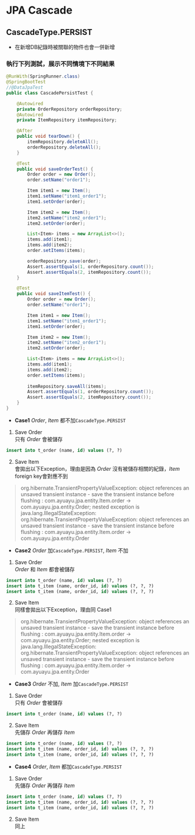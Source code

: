 # JPA Cascade
## CascadeType.PERSIST
* 在新增DB紀錄時被關聯的物件也會一併新增
### 執行下列測試，展示不同情境下不同結果
``` java
@RunWith(SpringRunner.class)
@SpringBootTest
//@DataJpaTest
public class CascadePersistTest {

    @Autowired
    private OrderRepository orderRepository;
    @Autowired
    private ItemRepository itemRepository;

    @After
    public void tearDown() {
        itemRepository.deleteAll();
        orderRepository.deleteAll();
    }

    @Test
    public void saveOrderTest() {
        Order order = new Order();
        order.setName("order1");

        Item item1 = new Item();
        item1.setName("item1_order1");
        item1.setOrder(order);

        Item item2 = new Item();
        item2.setName("item2_order1");
        item2.setOrder(order);

        List<Item> items = new ArrayList<>();
        items.add(item1);
        items.add(item2);
        order.setItems(items);

        orderRepository.save(order);
        Assert.assertEquals(1, orderRepository.count());
        Assert.assertEquals(2, itemRepository.count());
    }

    @Test
    public void saveItemTest() {
        Order order = new Order();
        order.setName("order1");

        Item item1 = new Item();
        item1.setName("item1_order1");
        item1.setOrder(order);

        Item item2 = new Item();
        item2.setName("item2_order1");
        item2.setOrder(order);

        List<Item> items = new ArrayList<>();
        items.add(item1);
        items.add(item2);
        order.setItems(items);
        
        itemRepository.saveAll(items);
        Assert.assertEquals(1, orderRepository.count());
        Assert.assertEquals(2, itemRepository.count());
    }
}
```
* __Case1__ _Order_, _Item_ 都不加`CascadeType.PERSIST`
1. Save Order  
只有 _Order_ 會被儲存
``` sql
insert into t_order (name, id) values (?, ?)
```
2. Save Item  
會拋出以下Exception，理由是因為 _Order_ 沒有被儲存相關的紀錄，_Item_ foreign key會對應不到
> org.hibernate.TransientPropertyValueException: object references an unsaved transient instance - save the transient instance before flushing : com.ayuayu.jpa.entity.Item.order -> com.ayuayu.jpa.entity.Order; nested exception is java.lang.IllegalStateException: org.hibernate.TransientPropertyValueException: object references an unsaved transient instance - save the transient instance before flushing : com.ayuayu.jpa.entity.Item.order -> com.ayuayu.jpa.entity.Order

* __Case2__ _Order_ 加`CascadeType.PERSIST`, _Item_ 不加
1. Save Order  
_Order_ 和 _Item_ 都會被儲存
``` sql
insert into t_order (name, id) values (?, ?)
insert into t_item (name, order_id, id) values (?, ?, ?)
insert into t_item (name, order_id, id) values (?, ?, ?)
```
2. Save Item  
同樣會拋出以下Exception，理由同 Case1
> org.hibernate.TransientPropertyValueException: object references an unsaved transient instance - save the transient instance before flushing : com.ayuayu.jpa.entity.Item.order -> com.ayuayu.jpa.entity.Order; nested exception is java.lang.IllegalStateException: org.hibernate.TransientPropertyValueException: object references an unsaved transient instance - save the transient instance before flushing : com.ayuayu.jpa.entity.Item.order -> com.ayuayu.jpa.entity.Order

* __Case3__ _Order_ 不加, _Item_ 加`CascadeType.PERSIST`
1. Save Order  
只有 _Order_ 會被儲存
``` sql
insert into t_order (name, id) values (?, ?)
```
2. Save Item  
先儲存 _Order_ 再儲存 _Item_  
``` sql
insert into t_order (name, id) values (?, ?)
insert into t_item (name, order_id, id) values (?, ?, ?)
insert into t_item (name, order_id, id) values (?, ?, ?)
```

* __Case4__ _Order_, _Item_ 都加`CascadeType.PERSIST`
1. Save Order  
先儲存 _Order_ 再儲存 _Item_
``` sql
insert into t_order (name, id) values (?, ?)
insert into t_item (name, order_id, id) values (?, ?, ?)
insert into t_item (name, order_id, id) values (?, ?, ?)
```
2. Save Item  
同上



